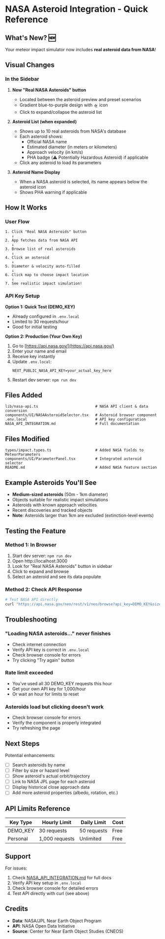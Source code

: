 # NASA Asteroid Integration - Quick Reference

## What's New? 🆕

Your meteor impact simulator now includes **real asteroid data from NASA**!

## Visual Changes

### In the Sidebar

1. **New "Real NASA Asteroids" button**
   - Located between the asteroid preview and preset scenarios
   - Gradient blue-to-purple design with 🛸 icon
   - Click to expand/collapse the asteroid list

2. **Asteroid List (when expanded)**
   - Shows up to 10 real asteroids from NASA's database
   - Each asteroid shows:
     - Official NASA name
     - Estimated diameter (in meters or kilometers)
     - Approach velocity (in km/s)
     - PHA badge (⚠️ Potentially Hazardous Asteroid) if applicable
   - Click any asteroid to load its parameters

3. **Asteroid Name Display**
   - When a NASA asteroid is selected, its name appears below the asteroid icon
   - Shows PHA warning if applicable

## How It Works

### User Flow

```
1. Click "Real NASA Asteroids" button
   ↓
2. App fetches data from NASA API
   ↓
3. Browse list of real asteroids
   ↓
4. Click an asteroid
   ↓
5. Diameter & velocity auto-filled
   ↓
6. Click map to choose impact location
   ↓
7. See realistic impact simulation!
```

### API Key Setup

**Option 1: Quick Test (DEMO_KEY)**
- Already configured in `.env.local`
- Limited to 30 requests/hour
- Good for initial testing

**Option 2: Production (Your Own Key)**
1. Go to [https://api.nasa.gov/](https://api.nasa.gov/)
2. Enter your name and email
3. Receive key instantly
4. Update `.env.local`:
   ```
   NEXT_PUBLIC_NASA_API_KEY=your_actual_key_here
   ```
5. Restart dev server: `npm run dev`

## Files Added

```
lib/nasa-api.ts                          # NASA API client & data conversion
components/UI/NASAAsteroidSelector.tsx   # Asteroid browser component
.env.local                               # API key configuration
NASA_API_INTEGRATION.md                  # Full documentation
```

## Files Modified

```
types/impact.types.ts                    # Added NASA fields to MeteorParameters
components/UI/ParameterPanel.tsx         # Integrated asteroid selector
README.md                                # Added NASA feature section
```

## Example Asteroids You'll See

- **Medium-sized asteroids** (50m - 1km diameter)
- Objects suitable for realistic impact simulations
- Asteroids with known approach velocities
- Recent discoveries and tracked objects
- **Note**: Asteroids larger than 1km are excluded (extinction-level events)

## Testing the Feature

### Method 1: In Browser
1. Start dev server: `npm run dev`
2. Open http://localhost:3000
3. Look for "Real NASA Asteroids" button in sidebar
4. Click to expand and browse
5. Select an asteroid and see its data populate

### Method 2: Check API Response
```bash
# Test NASA API directly
curl "https://api.nasa.gov/neo/rest/v1/neo/browse?api_key=DEMO_KEY&size=5"
```

## Troubleshooting

### "Loading NASA asteroids..." never finishes
- Check internet connection
- Verify API key is correct in `.env.local`
- Check browser console for errors
- Try clicking "Try again" button

### Rate limit exceeded
- You've used all 30 DEMO_KEY requests this hour
- Get your own API key for 1,000/hour
- Or wait an hour for limits to reset

### Asteroids load but clicking doesn't work
- Check browser console for errors
- Verify the component is properly integrated
- Try refreshing the page

## Next Steps

Potential enhancements:
- [ ] Search asteroids by name
- [ ] Filter by size or hazard level
- [ ] Show asteroid's actual orbit/trajectory
- [ ] Link to NASA JPL page for each asteroid
- [ ] Display historical close approach data
- [ ] Add more asteroid properties (albedo, rotation, etc.)

## API Limits Reference

| Key Type | Hourly Limit | Daily Limit | Cost |
|----------|--------------|-------------|------|
| DEMO_KEY | 30 requests  | 50 requests | Free |
| Personal | 1,000 requests | Unlimited | Free |

## Support

For issues:
1. Check [NASA_API_INTEGRATION.md](./NASA_API_INTEGRATION.md) for full docs
2. Verify API key setup in `.env.local`
3. Check browser console for detailed errors
4. Test API directly with curl (see above)

## Credits

- **Data**: NASA/JPL Near Earth Object Program
- **API**: NASA Open Data Initiative  
- **Source**: Center for Near Earth Object Studies (CNEOS)
